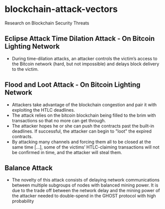 # blockchain-attack-vectors
Research on Blockchain Security Threats 

## Eclipse Attack Time Dilation Attack - On Bitcoin Lighting Network
- During time-dilation attacks, an attacker controls the victim’s access to the Bitcoin network (hard, but not impossible) and delays block delivery to the victim.

## Flood and Loot Attack - On Bitcoin Lighting Network
- Attackers take advantage of the blockchain congestion and pair it with exploiting the HTLC deadlines.
- The attack relies on the bitcoin blockchain being filled to the brim with transactions so that no more can get through.
- The attacker hopes he or she can push the contracts past the built-in deadlines. If successful, the attacker can begin to "loot" the expired contracts.
- By attacking many channels and forcing them all to be closed at the same time [...], some of the victims’ HTLC-claiming transactions will not be confirmed in time, and the attacker will steal them.

## Balance Attack
-  The novelty of this attack consists of delaying network communications between multiple subgroups of nodes with balanced mining power. It is due to the trade off between the network delay and the mining power of the attacker needed to double-spend in the GHOST protocol with high probability


